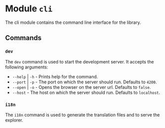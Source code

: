 # Module `cli`

The cli module contains the command line interface for the library.

## Commands

### `dev`

The `dev` command is used to start the development server. It accepts the following arguments:

- `--help` | `-h` - Prints help for the command.
- `--port` | `-p` - The port on which the server should run. Defaults to `4200`.
- `--open` | `-o` - Opens the browser on the server url. Defaults to `false`.
- `--host` - The host on which the server should run. Defaults to `localhost`.

### `i18n`

The `i18n` command is used to generate the translation files and to serve the explorer.
